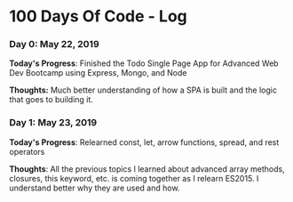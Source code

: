 # 100 Days Of Code - Log

### Day 0: May 22, 2019

**Today's Progress**: Finished the Todo Single Page App for Advanced Web Dev Bootcamp using Express, Mongo, and Node

**Thoughts:** Much better understanding of how a SPA is built and the logic that goes to building it.


### Day 1: May 23, 2019

**Today's Progress**: Relearned const, let, arrow functions, spread, and rest operators

**Thoughts**: All the previous topics I learned about advanced array methods, closures, this keyword, etc. is coming together as I relearn ES2015. I understand better why they are used and how.


<!-- 
### Day 2: April 30, 2019

**Today's Progress**: Learned QuickSort, MergeSort, and RadixSort algorithms.

**Thoughts** These tougher algorithms are proving to be quite challenging but I am excited to be learning how to solve problems better

**Link(s) to work**
1. [Find the Longest Word in a String](https://www.freecodecamp.com/challenges/find-the-longest-word-in-a-string)
2. [Title Case a Sentence](https://www.freecodecamp.com/challenges/title-case-a-sentence) 
-->

<!-- 
### Day 3: May 1, 2019

**Today's Progress**: Worked on es6 section of freeCodeCamp's JavaScript section

**Thoughts**: Did not get much done but it was good to keep the flow going 
-->

<!-- 
### Day 4: May 2, 2019

**Today's Progress**: Re-learning React.js, finished up the tribute page project for freeCodeCamp's front end cert.

**Thoughts**: Finishing up the tribute page felt good. Fixed the bug that was making my image non-responsive. Applied it to the img element and not #img.

**Link(s) to work**
1. [Tribute Page Project: freeCodeCamp ](https://codepen.io/anon/pen/mgNaBq)
 -->


<!-- 
### Day 5: May 3, 2019

**Today's Progress**: 

**Thoughts**: 
 -->


